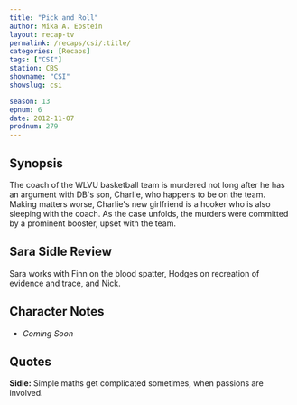 ```yaml
---
title: "Pick and Roll"
author: Mika A. Epstein
layout: recap-tv
permalink: /recaps/csi/:title/
categories: [Recaps]
tags: ["CSI"]
station: CBS
showname: "CSI"
showslug: csi

season: 13  
epnum: 6  
date: 2012-11-07
prodnum: 279  
---
```


## Synopsis

The coach of the WLVU basketball team is murdered not long after he has an argument with DB's son, Charlie, who happens to be on the team. Making matters worse, Charlie's new girlfriend is a hooker who is also sleeping with the coach. As the case unfolds, the murders were committed by a prominent booster, upset with the team.

## Sara Sidle Review

Sara works with Finn on the blood spatter, Hodges on recreation of evidence and trace, and Nick.

## Character Notes

* *Coming Soon*

## Quotes

**Sidle:** Simple maths get complicated sometimes, when passions are involved.

